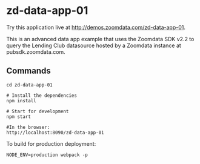 # zd-data-app-01

Try this application live at http://demos.zoomdata.com/zd-data-app-01. 

This is an advanced data app example that uses the Zoomdata SDK v2.2 to query the Lending Club datasource hosted by a Zoomdata instance at pubsdk.zoomdata.com.

## Commands

```
cd zd-data-app-01

# Install the dependencies
npm install

# Start for development
npm start

#In the browser:
http://localhost:8090/zd-data-app-01
```

To build for production deployment:

```
NODE_ENV=production webpack -p
```
